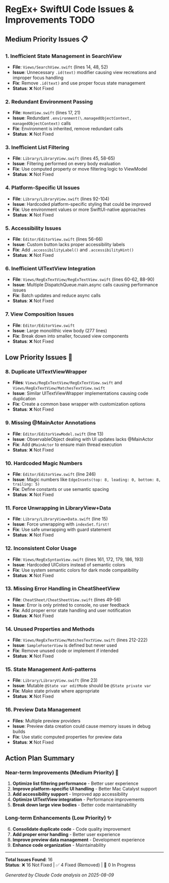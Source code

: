 # RegEx+ SwiftUI Code Issues & Improvements TODO

## Medium Priority Issues 📋

### 1. **Inefficient State Management in SearchView**
- **File**: `Views/SearchView.swift` (lines 14, 48, 52)
- **Issue**: Unnecessary `.id(text)` modifier causing view recreations and improper focus handling
- **Fix**: Remove `.id(text)` and use proper focus state management
- **Status**: ❌ Not Fixed

### 2. **Redundant Environment Passing**
- **File**: `HomeView.swift` (lines 17, 21)
- **Issue**: Redundant `.environment(\.managedObjectContext, managedObjectContext)` calls
- **Fix**: Environment is inherited, remove redundant calls
- **Status**: ❌ Not Fixed

### 3. **Inefficient List Filtering**
- **File**: `Library/LibraryView.swift` (lines 45, 58-65)
- **Issue**: Filtering performed on every body evaluation
- **Fix**: Use computed property or move filtering logic to ViewModel
- **Status**: ❌ Not Fixed

### 4. **Platform-Specific UI Issues**
- **File**: `Library/LibraryView.swift` (lines 92-104)
- **Issue**: Hardcoded platform-specific styling that could be improved
- **Fix**: Use environment values or more SwiftUI-native approaches
- **Status**: ❌ Not Fixed

### 5. **Accessibility Issues**
- **File**: `Editor/EditorView.swift` (lines 56-66)
- **Issue**: Custom button lacks proper accessibility labels
- **Fix**: Add `.accessibilityLabel()` and `.accessibilityHint()`
- **Status**: ❌ Not Fixed

### 6. **Inefficient UITextView Integration**
- **File**: `Views/RegExTextView/RegExTextView.swift` (lines 60-62, 88-90)
- **Issue**: Multiple DispatchQueue.main.async calls causing performance issues
- **Fix**: Batch updates and reduce async calls
- **Status**: ❌ Not Fixed

### 7. **View Composition Issues**
- **File**: `Editor/EditorView.swift`
- **Issue**: Large monolithic view body (277 lines)
- **Fix**: Break down into smaller, focused view components
- **Status**: ❌ Not Fixed

## Low Priority Issues 📝

### 8. **Duplicate UITextViewWrapper**
- **Files**: `Views/RegExTextView/RegExTextView.swift` and `Views/RegExTextView/MatchesTextView.swift`
- **Issue**: Similar UITextViewWrapper implementations causing code duplication
- **Fix**: Create a common base wrapper with customization options
- **Status**: ❌ Not Fixed

### 9. **Missing @MainActor Annotations**
- **File**: `Editor/EditorViewModel.swift` (line 13)
- **Issue**: ObservableObject dealing with UI updates lacks @MainActor
- **Fix**: Add `@MainActor` to ensure main thread execution
- **Status**: ❌ Not Fixed

### 10. **Hardcoded Magic Numbers**
- **File**: `Editor/EditorView.swift` (line 246)
- **Issue**: Magic numbers like `EdgeInsets(top: 8, leading: 0, bottom: 8, trailing: 5)`
- **Fix**: Define constants or use semantic spacing
- **Status**: ❌ Not Fixed

### 11. **Force Unwrapping in LibraryView+Data**
- **File**: `Library/LibraryView+Data.swift` (line 15)
- **Issue**: Force unwrapping with `indexSet.first!`
- **Fix**: Use safe unwrapping with guard statement
- **Status**: ❌ Not Fixed

### 12. **Inconsistent Color Usage**
- **File**: `Views/RegExSyntaxView.swift` (lines 161, 172, 179, 186, 193)
- **Issue**: Hardcoded UIColors instead of semantic colors
- **Fix**: Use system semantic colors for dark mode compatibility
- **Status**: ❌ Not Fixed

### 13. **Missing Error Handling in CheatSheetView**
- **File**: `CheatSheet/CheatSheetView.swift` (lines 49-56)
- **Issue**: Error is only printed to console, no user feedback
- **Fix**: Add proper error state handling and user notification
- **Status**: ❌ Not Fixed

### 14. **Unused Properties and Methods**
- **File**: `Views/RegExTextView/MatchesTextView.swift` (lines 212-222)
- **Issue**: `SampleFooterView` is defined but never used
- **Fix**: Remove unused code or implement if intended
- **Status**: ❌ Not Fixed

### 15. **State Management Anti-patterns**
- **File**: `Library/LibraryView.swift` (line 23)
- **Issue**: Mutable `@State var editMode` should be `@State private var`
- **Fix**: Make state private where appropriate
- **Status**: ❌ Not Fixed

### 16. **Preview Data Management**
- **Files**: Multiple preview providers
- **Issue**: Preview data creation could cause memory issues in debug builds
- **Fix**: Use static computed properties for preview data
- **Status**: ❌ Not Fixed

## Action Plan Summary

### Near-term Improvements (Medium Priority) 🔧
1. **Optimize list filtering performance** - Better user experience
2. **Improve platform-specific UI handling** - Better Mac Catalyst support
3. **Add accessibility support** - Improved app accessibility
4. **Optimize UITextView integration** - Performance improvements
5. **Break down large view bodies** - Better code maintainability

### Long-term Enhancements (Low Priority) ✨
6. **Consolidate duplicate code** - Code quality improvement
7. **Add proper error handling** - Better user experience
8. **Improve preview data management** - Development experience
9. **Enhance code organization** - Maintainability

---

**Total Issues Found**: 16  
**Status**: ❌ 16 Not Fixed | ✅ 4 Fixed (Removed) | 🔄 0 In Progress

*Generated by Claude Code analysis on 2025-08-09*